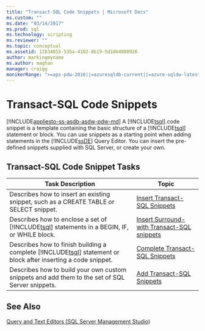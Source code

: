 ```yaml
---
title: "Transact-SQL Code Snippets | Microsoft Docs"
ms.custom: ""
ms.date: "03/14/2017"
ms.prod: sql
ms.technology: scripting
ms.reviewer: ""
ms.topic: conceptual
ms.assetid: 12834855-535a-4102-8b19-5d18b4080926
author: markingmyname
ms.author: maghan
manager: craigg
monikerRange: ">=aps-pdw-2016||=azuresqldb-current||=azure-sqldw-latest||>=sql-server-2016||=sqlallproducts-allversions||>=sql-server-linux-2017||=azuresqldb-mi-current"
---
```

# Transact-SQL Code Snippets
[!INCLUDE[appliesto-ss-asdb-asdw-pdw-md](../../includes/appliesto-ss-asdb-asdw-pdw-md.md)]
  A [!INCLUDE[tsql](../../includes/tsql-md.md)].code snippet is a template containing the basic structure of a [!INCLUDE[tsql](../../includes/tsql-md.md)] statement or block. You can use snippets as a starting point when adding statements in the [!INCLUDE[ssDE](../../includes/ssde-md.md)] Query Editor. You can insert the pre-defined snippets supplied with SQL Server, or create your own.  
  
## Transact-SQL Code Snippet Tasks  
  
|Task Description|Topic|  
|----------------------|-----------|  
|Describes how to insert an existing snippet, such as a CREATE TABLE or SELECT snippet.|[Insert Transact-SQL Snippets](../../relational-databases/scripting/insert-transact-sql-snippets.md)|  
|Describes how to enclose a set of [!INCLUDE[tsql](../../includes/tsql-md.md)] statements in a BEGIN, IF, or WHILE block.|[Insert Surround-with Transact-SQL snippets](../../relational-databases/scripting/insert-surround-with-transact-sql-snippets.md)|  
|Describes how to finish building a complete [!INCLUDE[tsql](../../includes/tsql-md.md)] statement or block after inserting a code snippet.|[Complete Transact-SQL Snippets](../../relational-databases/scripting/complete-transact-sql-snippets.md)|  
|Describes how to build your own custom snippets and add them to the set of SQL Server snippets.|[Add Transact-SQL Snippets](../../relational-databases/scripting/add-transact-sql-snippets.md)|  
  
## See Also  
 [Query and Text Editors &#40;SQL Server Management Studio&#41;](../../relational-databases/scripting/query-and-text-editors-sql-server-management-studio.md)  
  
  
